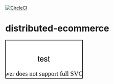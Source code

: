 [![CircleCI](https://circleci.com/gh/giovannymassuia/distributed-ecommerce.svg?style=svg)](https://circleci.com/gh/giovannymassuia/distributed-ecommerce)
# distributed-ecommerce

![Alt](diagram.svg)
